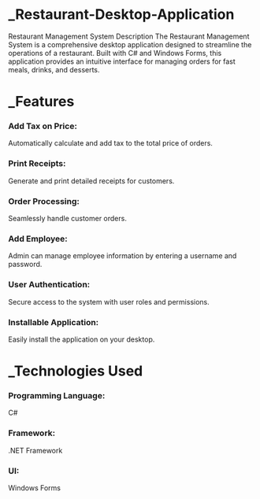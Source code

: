 # _Restaurant-Desktop-Application
Restaurant Management System
Description
The Restaurant Management System is a comprehensive desktop application designed to streamline the operations of a restaurant. Built with C# and Windows Forms, this application provides an intuitive interface for managing orders for fast meals, drinks, and desserts.

# _Features
### Add Tax on Price:
Automatically calculate and add tax to the total price of orders.
### Print Receipts:
Generate and print detailed receipts for customers.
### Order Processing: 
Seamlessly handle customer orders.
### Add Employee: 
Admin can manage employee information by entering a username and password.
### User Authentication: 
Secure access to the system with user roles and permissions.
### Installable Application: 
Easily install the application on your desktop.
# _Technologies Used
### Programming Language: 
C#
### Framework: 
.NET Framework
### UI: 
Windows Forms
